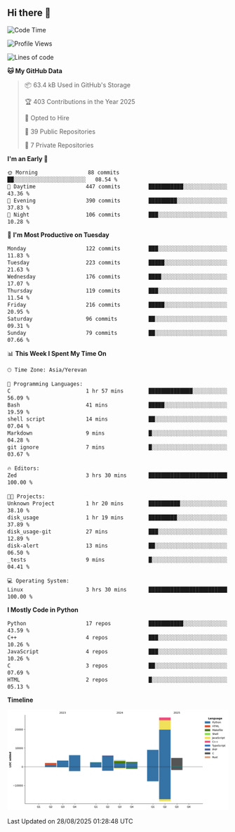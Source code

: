 ## Hi there 👋

<!--START_SECTION:waka-->
![Code Time](http://img.shields.io/badge/Code%20Time-1%2C387%20hrs%2042%20mins-blue)

![Profile Views](http://img.shields.io/badge/Profile%20Views-0-blue)

![Lines of code](https://img.shields.io/badge/From%20Hello%20World%20I%27ve%20Written-66.0%20thousand%20lines%20of%20code-blue)

**🐱 My GitHub Data** 

> 📦 63.4 kB Used in GitHub's Storage 
 > 
> 🏆 403 Contributions in the Year 2025
 > 
> 💼 Opted to Hire
 > 
> 📜 39 Public Repositories 
 > 
> 🔑 7 Private Repositories 
 > 
**I'm an Early 🐤** 

```text
🌞 Morning                88 commits          ██░░░░░░░░░░░░░░░░░░░░░░░   08.54 % 
🌆 Daytime                447 commits         ███████████░░░░░░░░░░░░░░   43.36 % 
🌃 Evening                390 commits         █████████░░░░░░░░░░░░░░░░   37.83 % 
🌙 Night                  106 commits         ███░░░░░░░░░░░░░░░░░░░░░░   10.28 % 
```
📅 **I'm Most Productive on Tuesday** 

```text
Monday                   122 commits         ███░░░░░░░░░░░░░░░░░░░░░░   11.83 % 
Tuesday                  223 commits         █████░░░░░░░░░░░░░░░░░░░░   21.63 % 
Wednesday                176 commits         ████░░░░░░░░░░░░░░░░░░░░░   17.07 % 
Thursday                 119 commits         ███░░░░░░░░░░░░░░░░░░░░░░   11.54 % 
Friday                   216 commits         █████░░░░░░░░░░░░░░░░░░░░   20.95 % 
Saturday                 96 commits          ██░░░░░░░░░░░░░░░░░░░░░░░   09.31 % 
Sunday                   79 commits          ██░░░░░░░░░░░░░░░░░░░░░░░   07.66 % 
```


📊 **This Week I Spent My Time On** 

```text
🕑︎ Time Zone: Asia/Yerevan

💬 Programming Languages: 
C                        1 hr 57 mins        ██████████████░░░░░░░░░░░   56.09 % 
Bash                     41 mins             █████░░░░░░░░░░░░░░░░░░░░   19.59 % 
shell script             14 mins             ██░░░░░░░░░░░░░░░░░░░░░░░   07.04 % 
Markdown                 9 mins              █░░░░░░░░░░░░░░░░░░░░░░░░   04.28 % 
git ignore               7 mins              █░░░░░░░░░░░░░░░░░░░░░░░░   03.67 % 

🔥 Editors: 
Zed                      3 hrs 30 mins       █████████████████████████   100.00 % 

🐱‍💻 Projects: 
Unknown Project          1 hr 20 mins        ██████████░░░░░░░░░░░░░░░   38.10 % 
disk_usage               1 hr 19 mins        █████████░░░░░░░░░░░░░░░░   37.89 % 
disk_usage-git           27 mins             ███░░░░░░░░░░░░░░░░░░░░░░   12.89 % 
disk-alert               13 mins             ██░░░░░░░░░░░░░░░░░░░░░░░   06.50 % 
_tests                   9 mins              █░░░░░░░░░░░░░░░░░░░░░░░░   04.41 % 

💻 Operating System: 
Linux                    3 hrs 30 mins       █████████████████████████   100.00 % 
```

**I Mostly Code in Python** 

```text
Python                   17 repos            ███████████░░░░░░░░░░░░░░   43.59 % 
C++                      4 repos             ███░░░░░░░░░░░░░░░░░░░░░░   10.26 % 
JavaScript               4 repos             ███░░░░░░░░░░░░░░░░░░░░░░   10.26 % 
C                        3 repos             ██░░░░░░░░░░░░░░░░░░░░░░░   07.69 % 
HTML                     2 repos             █░░░░░░░░░░░░░░░░░░░░░░░░   05.13 % 
```



**Timeline**

![Lines of Code chart](https://raw.githubusercontent.com/0xM4LL0C/0xM4LL0C/main/assets/bar_graph.png)


 Last Updated on 28/08/2025 01:28:48 UTC
<!--END_SECTION:waka-->
